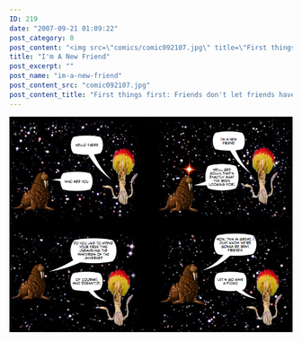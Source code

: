```yaml
---
ID: 219
date: "2007-09-21 01:09:22"
post_category: 0
post_content: "<img src=\"comics/comic092107.jpg\" title=\"First things first: Friends don't let friends have bad haircuts\" />"
title: "I'm A New Friend"
post_excerpt: ""
post_name: "im-a-new-friend"
post_content_src: "comic092107.jpg"
post_content_title: "First things first: Friends don't let friends have bad haircuts"
---
```



[![First things first: Friends don't let friends have bad haircuts](/comics-hi-res/comic092107.jpg)](/comics-hi-res/comic092107.jpg "First things first: Friends don't let friends have bad haircuts")
